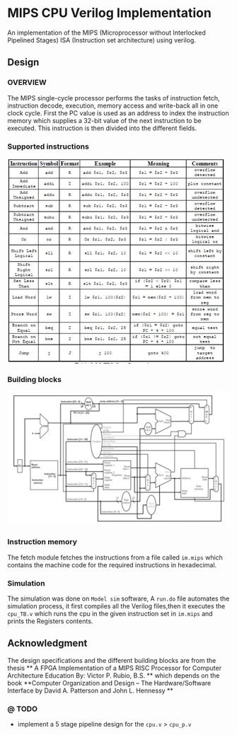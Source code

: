 # MIPS CPU Verilog Implementation
An implementation of the MIPS (Microprocessor without Interlocked Pipelined Stages) ISA (Instruction set architecture) using verilog.

## Design
### OVERVIEW
The MIPS single-cycle processor performs the tasks of instruction fetch, instruction decode, execution, memory access and write-back all in one clock cycle. First the PC value is used as an address to index the instruction memory which supplies a 32-bit value of the next instruction to be executed. This instruction is then divided into the different fields.

### Supported instructions
![Available instructions](docs/available_instructions.jpg)

### Building blocks
![single cycle](docs/cycle.jpg)

### Instruction memory
The fetch module fetches the instructions from a file called `im.mips` which contains the machine code for the required instructions in hexadecimal.

### Simulation
The simulation was done on `Model sim` software, A `run.do` file automates the simulation process, it first compiles all the Verilog files,then it executes the `cpu_TB.v` which runs the cpu in the given instruction set in `im.mips` and prints the Registers contents.

## Acknowledgment 
The design specifications and the different building blocks are from the thesis ** A FPGA Implementation of a MIPS RISC Processor
for Computer Architecture Education By: Victor P. Rubio, B.S. ** which depends on the book **Computer Organization and Design – The Hardware/Software Interface by David A. Patterson and John L. Hennessy **


### @ TODO 
- implement a 5 stage pipeline design for the `cpu.v` > `cpu_p.v`